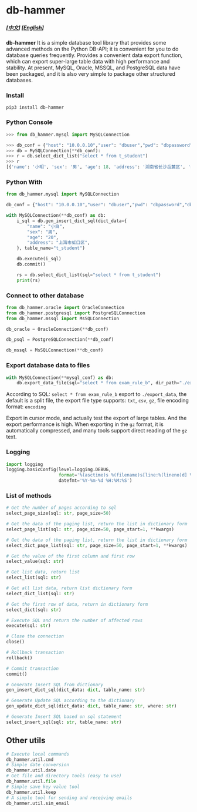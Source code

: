 # db-hammer
##### [[中文](./README.md)] [[English](./README-EN.md)] 
**db-hammer** It is a simple database tool library that provides some advanced methods on the Python DB-API; it is convenient for you to do database queries frequently.
Provides a convenient data export function, which can export super-large table data with high performance and stability.
At present, MySQL, Oracle, MSSQL, and PostgreSQL data have been packaged, and it is also very simple to package other structured databases.
### Install
``` shell
pip3 install db-hammer
```

### Python Console
``` python
>>> from db_hammer.mysql import MySQLConnection

>>> db_conf = {"host": "10.0.0.10","user": "dbuser","pwd": "dbpassword","db_name": "db_name"}
>>> db = MySQLConnection(**db_conf):
>>> r = db.select_dict_list("select * from t_student")
>>> r
[{'name': '小明', 'sex': '男', 'age': 18, 'address': '湖南省长沙岳麓区', 'mobile': '13012345678'}, {'name': '小花', 'sex': '女', 'age': 16, 'address': '江苏省南京市鼓楼区', 'mobile': '13100000001'}]
```

### Python With
``` python
from db_hammer.mysql import MySQLConnection

db_conf = {"host": "10.0.0.10","user": "dbuser","pwd": "dbpassword","db_name": "db_name"}

with MySQLConnection(**db_conf) as db:
    i_sql = db.gen_insert_dict_sql(dict_data={
        "name": "小白",
        "sex": "男",
        "age": "20",
        "address": "上海市虹口区",
    }, table_name="t_student")

    db.execute(i_sql)
    db.commit()

    rs = db.select_dict_list(sql="select * from t_student")
    print(rs)
```


### Connect to other database
``` python
from db_hammer.oracle import OracleConnection
from db_hammer.postgresql import PostgreSQLConnection
from db_hammer.mssql import MsSQLConnection

db_oracle = OracleConnection(**db_conf)

db_psql = PostgreSQLConnection(**db_conf)

db_mssql = MsSQLConnection(**db_conf)

```
### Export database data to files
``` python
with MySQLConnection(**mysql_conf) as db:
    db.export_data_file(sql="select * from exam_rule_b", dir_path="./export_data", file_mode="csv")
```

According to SQL: `select * from exam_rule_b` export to `./export_data`, the default is a split file, the export file type supports: `txt`, `csv`, `gz`, file encoding format: `encoding`

Export in cursor mode, and actually test the export of large tables. And the export performance is high. When exporting in the `gz` format, it is automatically compressed, and many tools support direct reading of the `gz` text.


### Logging
``` python
import logging
logging.basicConfig(level=logging.DEBUG,
                    format='%(asctime)s %(filename)s[line:%(lineno)d] %(levelname)s %(message)s',
                    datefmt='%Y-%m-%d %H:%M:%S')
```
### List of methods
``` python
# Get the number of pages according to sql
select_page_size(sql: str, page_size=50)

# Get the data of the paging list, return the list in dictionary form
select_page_list(sql: str, page_size=50, page_start=1, **kwargs)

# Get the data of the paging list, return the list in dictionary form
select_dict_page_list(sql: str, page_size=50, page_start=1, **kwargs)

# Get the value of the first column and first row
select_value(sql: str)

# Get list data, return list
select_list(sql: str)

# Get all list data, return list dictionary form
select_dict_list(sql: str)

# Get the first row of data, return in dictionary form
select_dict(sql: str)

# Execute SQL and return the number of affected rows
execute(sql: str)

# Close the connection
close()

# Rollback transaction
rollback()

# Commit transaction
commit()

# Generate Insert SQL from dictionary
gen_insert_dict_sql(dict_data: dict, table_name: str)

# Generate Update SQL according to the dictionary
gen_update_dict_sql(dict_data: dict, table_name: str, where: str)

# Generate Insert SQL based on sql statement
select_insert_sql(sql: str, table_name: str)
```

## Other utils
``` python
# Execute local commands
db_hammer.util.cmd
# Simple date conversion
db_hammer.util.date
# Get file and directory tools (easy to use)
db_hammer.util.file
# Simple save key value tool
db_hammer.util.keep
# A simple tool for sending and receiving emails
db_hammer.util.sim_email

```
